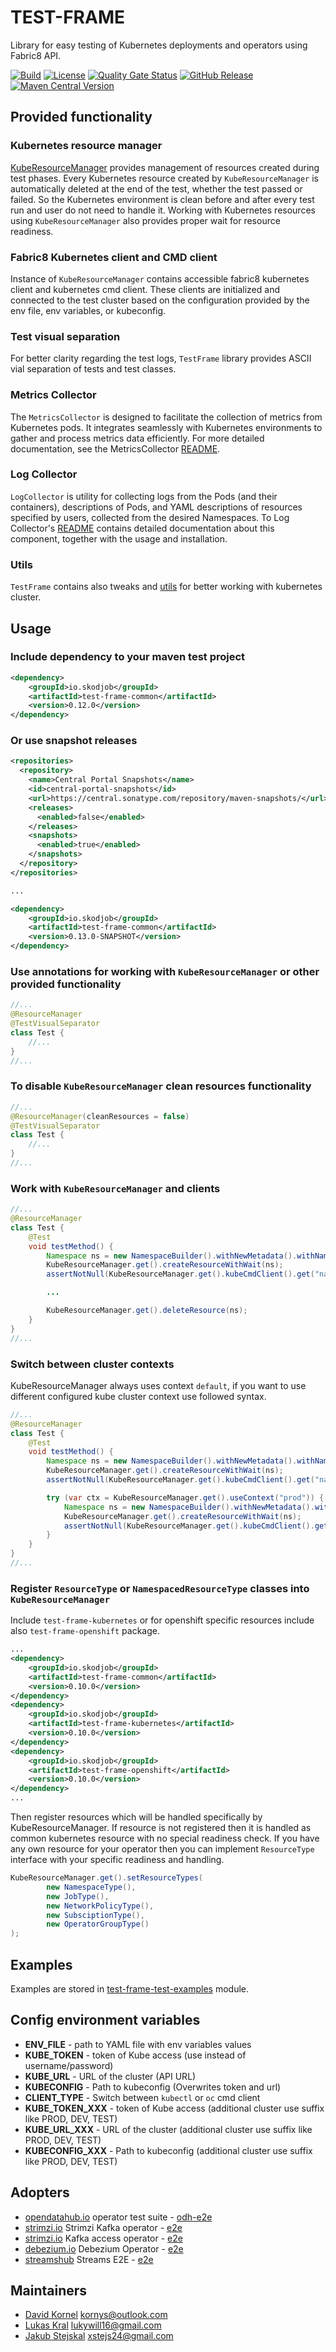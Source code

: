 # TEST-FRAME
Library for easy testing of Kubernetes deployments and operators using Fabric8 API.

[![Build](https://github.com/skodjob/test-frame/actions/workflows/build.yaml/badge.svg?branch=main)](https://github.com/skodjob/test-frame/actions/workflows/build.yaml)
[![License](https://img.shields.io/badge/License-Apache%202.0-blue.svg)](https://opensource.org/licenses/Apache-2.0)
[![Quality Gate Status](https://sonarcloud.io/api/project_badges/measure?project=skodjob_test-frame&metric=alert_status)](https://sonarcloud.io/summary/new_code?id=skodjob_test-frame)
[![GitHub Release](https://img.shields.io/github/v/release/skodjob/test-frame)](https://github.com/skodjob/test-frame/releases)
[![Maven Central Version](https://img.shields.io/maven-central/v/io.skodjob/test-frame)](https://central.sonatype.com/search?q=io.skodjob.test-frame)

## Provided functionality
### Kubernetes resource manager
[KubeResourceManager](test-frame-common/src/main/java/io/skodjob/testframe/resources/KubeResourceManager.java) provides management of resources created during test phases.
Every Kubernetes resource created by `KubeResourceManager` is automatically deleted at the end of the test, whether the test passed or failed.
So the Kubernetes environment is clean before and after every test run and user do not need to handle it.
Working with Kubernetes resources using `KubeResourceManager` also provides proper wait for resource readiness.

### Fabric8 Kubernetes client and CMD client
Instance of `KubeResourceManager` contains accessible fabric8 kubernetes client and kubernetes cmd client.
These clients are initialized and connected to the test cluster based on the configuration provided by the env file, env variables, or kubeconfig.

### Test visual separation
For better clarity regarding the test logs, `TestFrame` library provides ASCII vial separation of tests and test classes.

### Metrics Collector
The `MetricsCollector` is designed to facilitate the collection of metrics from Kubernetes pods. 
It integrates seamlessly with Kubernetes environments to gather and process metrics data efficiently. 
For more detailed documentation, see the MetricsCollector [README](test-frame-metrics-collector/README.md).

### Log Collector
`LogCollector` is utility for collecting logs from the Pods (and their containers), descriptions of Pods, and YAML
descriptions of resources specified by users, collected from the desired Namespaces.
To Log Collector's [README](test-frame-log-collector/README.md) contains detailed documentation about this component,
together with the usage and installation.

### Utils
`TestFrame` contains also tweaks and [utils](test-frame-common/src/main/java/io/skodjob/testframe/utils) for better working with kubernetes cluster.

## Usage
### Include dependency to your maven test project
```xml
<dependency>
    <groupId>io.skodjob</groupId>
    <artifactId>test-frame-common</artifactId>
    <version>0.12.0</version>
</dependency>
```
### Or use snapshot releases
```xml
<repositories>
  <repository>
    <name>Central Portal Snapshots</name>
    <id>central-portal-snapshots</id>
    <url>https://central.sonatype.com/repository/maven-snapshots/</url>
    <releases>
      <enabled>false</enabled>
    </releases>
    <snapshots>
      <enabled>true</enabled>
    </snapshots>
  </repository>
</repositories>

...

<dependency>
    <groupId>io.skodjob</groupId>
    <artifactId>test-frame-common</artifactId>
    <version>0.13.0-SNAPSHOT</version>
</dependency>
```

### Use annotations for working with `KubeResourceManager` or other provided functionality
```java
//...
@ResourceManager
@TestVisualSeparator
class Test {
    //...
}
//...
```
### To disable `KubeResourceManager` clean resources functionality
```java
//...
@ResourceManager(cleanResources = false)
@TestVisualSeparator
class Test {
    //...
}
//...
```
### Work with `KubeResourceManager` and clients
```java
//...
@ResourceManager
class Test {
    @Test
    void testMethod() {
        Namespace ns = new NamespaceBuilder().withNewMetadata().withName("test").endMetadata().build();
        KubeResourceManager.get().createResourceWithWait(ns);
        assertNotNull(KubeResourceManager.get().kubeCmdClient().get("namespace", "test"));

        ...

        KubeResourceManager.get().deleteResource(ns);
    }
}
//...
```
### Switch between cluster contexts
KubeResourceManager always uses context `default`, if you want to use different configured kube cluster context use followed syntax.
```java
//...
@ResourceManager
class Test {
    @Test
    void testMethod() {
        Namespace ns = new NamespaceBuilder().withNewMetadata().withName("test").endMetadata().build();
        KubeResourceManager.get().createResourceWithWait(ns);
        assertNotNull(KubeResourceManager.get().kubeCmdClient().get("namespace", "test"));

        try (var ctx = KubeResourceManager.get().useContext("prod")) {
            Namespace ns = new NamespaceBuilder().withNewMetadata().withName("test-prod").endMetadata().build();
            KubeResourceManager.get().createResourceWithWait(ns);
            assertNotNull(KubeResourceManager.get().kubeCmdClient().get("namespace", "test-prod"));
        }
    }
}
//...
```
### Register `ResourceType` or `NamespacedResourceType` classes into `KubeResourceManager`
Include `test-frame-kubernetes` or for openshift specific resources include also `test-frame-openshift` package.
```xml
...
<dependency>
    <groupId>io.skodjob</groupId>
    <artifactId>test-frame-common</artifactId>
    <version>0.10.0</version>
</dependency>
<dependency>
    <groupId>io.skodjob</groupId>
    <artifactId>test-frame-kubernetes</artifactId>
    <version>0.10.0</version>
</dependency>
<dependency>
    <groupId>io.skodjob</groupId>
    <artifactId>test-frame-openshift</artifactId>
    <version>0.10.0</version>
</dependency>
...
```
Then register resources which will be handled specifically by KubeResourceManager.
If resource is not registered then it is handled as common kubernetes resource with no special readiness check.
If you have any own resource for your operator then you can implement `ResourceType` interface with your specific readiness and handling.
```java
KubeResourceManager.get().setResourceTypes(
        new NamespaceType(),
        new JobType(),
        new NetworkPolicyType(),
        new SubsciptionType(),
        new OperatorGroupType()
);
```

## Examples
Examples are stored in [test-frame-test-examples](test-frame-test-examples/src/test/java/io/skodjob/testframe/test/integration) module.

## Config environment variables
* **ENV_FILE** - path to YAML file with env variables values
* **KUBE_TOKEN** - token of Kube access (use instead of username/password)
* **KUBE_URL** - URL of the cluster (API URL)
* **KUBECONFIG** - Path to kubeconfig (Overwrites token and url)
* **CLIENT_TYPE** - Switch between `kubectl` or `oc` cmd client
* **KUBE_TOKEN_XXX** - token of Kube access (additional cluster use suffix like PROD, DEV, TEST)
* **KUBE_URL_XXX** - URL of the cluster (additional cluster use suffix like PROD, DEV, TEST)
* **KUBECONFIG_XXX** - Path to kubeconfig (additional cluster use suffix like PROD, DEV, TEST)

## Adopters
* [opendatahub.io](https://github.com/opendatahub-io/opendatahub-operator) operator test suite - [odh-e2e](https://github.com/skodjob/odh-e2e)
* [strimzi.io](https://github.com/strimzi/strimzi-kafka-operator) Strimzi Kafka operator - [e2e](https://github.com/strimzi/strimzi-kafka-operator/tree/main/systemtest)
* [strimzi.io](https://github.com/strimzi/kafka-access-operator) Kafka access operator - [e2e](https://github.com/strimzi/kafka-access-operator/tree/main/systemtest)
* [debezium.io](https://github.com/debezium/debezium-operator) Debezium Operator - [e2e](https://github.com/debezium/debezium-operator/tree/main/systemtests)
* [streamshub](https://github.com/streamshub) Streams E2E - [e2e](https://github.com/streamshub/streams-e2e)

## Maintainers
* [David Kornel](https://github.com/kornys) <kornys@outlook.com>
* [Lukas Kral](https://github.com/im-konge) <lukywill16@gmail.com>
* [Jakub Stejskal](https://github.com/Frawless) <xstejs24@gmail.com>
